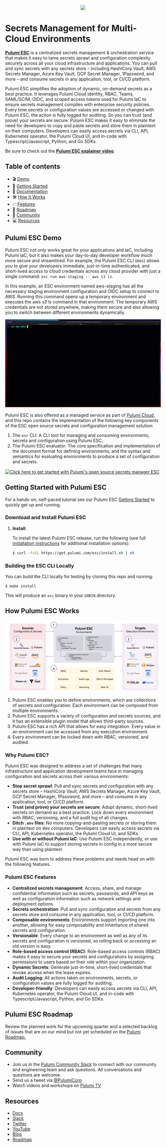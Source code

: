 <p align="center">
  <a href="https://www.pulumi.com?utm_campaign=pulumi-esc-github-repo&utm_source=github.com&utm_medium=top-logo" title="Pulumi ESC: Open source secrets management solution">
    <img src="https://www.pulumi.com/images/logo/logo-on-white-box.svg?" width="350">
   </a>
</p>

# Secrets Management for Multi-Cloud Environments

**[Pulumi ESC](https://www.pulumi.com/product/esc/?utm_source=github.com&utm_medium=referral&utm_campaign=pulumi+esc+github+repo&utm_content=intro)** is a centralized secrets management & orchestration service that makes it easy to tame secrets sprawl and configuration complexity securely across all your cloud infrastructure and applications. You can pull and sync secrets with any secrets store – including HashiCorp Vault, AWS Secrets Manager, Azure Key Vault, GCP Secret Manager, 1Password, and more – and consume secrets in any application, tool, or CI/CD platform.

Pulumi ESC simplifies the adoption of dynamic, on-demand secrets as a best practice. It leverages Pulumi Cloud identity, RBAC, Teams, SAML/SCIM, OIDC, and scoped access tokens used for Pulumi IaC to ensure secrets management complies with enterprise security policies. Every time secrets or configuration values are accessed or changed with Pulumi ESC, the action is fully logged for auditing. So you can trust (and prove) your secrets are secure. Pulumi ESC makes it easy to eliminate the need for developers to copy and paste secrets and store them in plaintext on their computers. Developers can easily access secrets via CLI, API, Kubernetes operator, the Pulumi Cloud UI, and in-code with Typescript/Javascript, Python, and Go SDKs.

Be sure to check out the **[Pulumi ESC explainer video](https://www.youtube.com/watch?v=JY3Cm1UUIYE)**.

## Table of contents

- :clapper: [Demo](#pulumi-esc-demo)
- :rocket: [Getting Started](#getting-started-with-pulumi-esc)
- :blue_book: [Documentation](https://pulumi.com/docs/pulumi-cloud/esc)
- :hammer_and_wrench: [How It Works](#how-pulumi-esc-works)
- :white_check_mark: [Features](#pulumi-esc-features)
- :compass:	[Roadmap](#resources)
- :busts_in_silhouette: [Community](#resources)
- :computer: [Resources](#resources)

## Pulumi ESC Demo

Pulumi ESC not only works great for your applications and IaC, including Pulumi IaC, but it also makes your day-to-day developer workflow much more secure and streamlined. For example, the Pulumi ESC CLI (esc) allows you to give your developers immediate, just-in-time authenticated, and short-lived access to cloud credentials across any cloud provider with just a single command: `esc run aws-staging -- aws s3 ls`.

In this example, an ESC environment named aws-staging has all the necessary staging environment configuration and OIDC setup to connect to AWS. Running this command opens up a temporary environment and executes the aws s3 ls command in that environment. The temporary AWS credentials are not stored anywhere, making them secure and also allowing you to switch between different environments dynamically.

![Pulumi's open source secrets management solution overview](./assets/esc.gif)

Pulumi ESC is also offered as a managed service as part of [Pulumi Cloud,](https://www.pulumi.com/product/pulumi-cloud/?utm_campaign=pulumi-esc-github-repo&utm_source=github.com) and this repo contains the implementation of the following key components of the ESC open source secrets and configuration management solution:

1. The `esc` CLI:  A CLI tool for managing and consuming environments, secrets and configuration using Pulumi ESC.
2. The Pulumi ESC evaluator:  The core specification and implementation of the document format for defining environments, and the syntax and semantics for evaluating environments to produce a set of configuration and secrets.

<div>
<a href="https://www.pulumi.com/docs/esc/get-started/?utm_campaign=pulumi-esc-github-repo&utm_source=github.com&utm_medium=get-started-button" title="Get Started">
    <img src="https://www.pulumi.com/images/get-started.svg?" align="center" width="120" alt="Click here to get started with Pulumi's open source secrets manager ESC">
</a>
</div>

## Getting Started with Pulumi ESC

For a hands-on, self-paced tutorial see our Pulumi ESC [Getting Started](https://pulumi.com/docs/pulumi-cloud/esc/get-started?utm_campaign=pulumi-esc-github-repo&utm_source=github.com&utm_medium=getting-started-install) to quickly get up and running.

### Download and Install Pulumi ESC

1. **Install**:

    To install the latest Pulumi ESC release, run the following (see full
    [installation instructions](https://www.pulumi.com/docs/install/esc/?utm_campaign=pulumi-esc-github-repo&utm_source=github.com&utm_medium=getting-started-install) for additional installation options):

    ```bash
    $ curl -fsSL https://get.pulumi.com/esc/install.sh | sh
    ```

### Building the ESC CLI Locally

You can build the CLI locally for testing by cloning this repo and running:

```shell
$ make install
```

This will produce an `esc` binary in your `GOBIN` directory.

## How Pulumi ESC Works

![Pulumi ESC: Open source secrets management overview](./assets/overview.png)

1. Pulumi ESC enables you to define environments, which are collections of secrets and configuration. Each environment can be composed from multiple environments.
2. Pulumi ESC supports a variety of configuration and secrets sources, and it has an extensible plugin model that allows third-party sources.
3. Pulumi ESC has a rich API that allows for easy integration.  Every value in an environment can be accessed from any execution environment.
4. Every environment can be locked down with RBAC, versioned, and audited.

### Why Pulumi ESC?

Pulumi ESC was designed to address a set of challenges that many infrastructure and application development teams face in managing configuration and secrets across their various environments:

* __Stop secret sprawl__: Pull and sync secrets and configuration with any secrets store – HashiCorp Vault, AWS Secrets Manager, Azure Key Vault, GCP Secret Manager, 1Password, and more – and consume in any application, tool, or CI/CD platform.
* __Trust (and prove) your secrets are secure__: Adopt dynamic, short-lived secrets on demand as a best practice. Lock down every environment with RBAC, versioning, and a full audit log of all changes.
* __Ditch `.env` files__: No more copying-and-pasting secrets or storing them in plaintext on dev computers. Developers can easily access secrets via CLI, API, Kubernetes operator, the Pulumi Cloud UI, and SDKs.
* __Use with or without Pulumi IaC__: Use Pulumi ESC independently, or use with Pulumi IaC to support storing secrets in config in a more secure way than using plaintext.

Pulumi ESC was born to address these problems and needs head on with the following features.

### Pulumi ESC Features

* __Centralized secrets management__: Access, share, and manage confidential information such as secrets, passwords, and API keys as well as configuration information such as network settings and deployment options.
* __Secrets orchestration__: Pull and sync configuration and secrets from any secrets store and consume in any application, tool, or CI/CD platform.
* __Composable environments__: Environments support importing one into another, allowing for easy composability and inheritance of shared secrets and configuration.
* __Versionable__: Every change to an environment as well as any of its secrets and configuration is versioned, so rolling back or accessing an old version is easy.
* __Role-based access control (RBAC)__: Role-based access controls (RBAC) makes it easy to secure your secrets and configurations by assigning permissions to users based on their role within your organization.
* __Dynamic Secrets__: Generate just-in-time, short-lived credentials that revoke access when the lease expires.
* __Audit Logging__: All actions taken on environments, secrets, or configuration values are fully logged for auditing.
* __Developer-friendly__: Developers can easily access secrets via CLI, API, Kubernetes operator, the Pulumi Cloud UI, and in-code with Typescript/Javascript, Python, and Go SDKs.

## Pulumi ESC Roadmap

Review the planned work for the upcoming quarter and a selected backlog of issues that are on our mind but not yet scheduled on the [Pulumi Roadmap.](https://github.com/orgs/pulumi/projects/44)

## Community

- Join us in the [Pulumi Community Slack](https://slack.pulumi.com/?utm_campaign=pulumi-esc-github-repo&utm_source=github.com&utm_medium=welcome-slack) to connect with our community and engineering team and ask questions. All conversations and questions are welcome.
- Send us a tweet via [@PulumiCorp](https://twitter.com/PulumiCorp)
- Watch videos and workshops on [Pulumi TV](https://www.youtube.com/pulumitv)

## Resources

- [Docs](https://pulumi.com/docs/pulumi-cloud/esc?utm_campaign=pulumi-esc-github-repo&utm_source=github.com&utm_medium=esc-resources)
- [Slack](https://slack.pulumi.com/?utm_campaign=pulumi-esc-github-repo&utm_source=github.com&utm_medium=welcome-slack)
- [Twitter](https://twitter.com/PulumiCorp)
- [YouTube](https://www.youtube.com/pulumitv)
- [Blog](https://pulumi.com/blog?utm_campaign=pulumi-esc-github-repo&utm_source=github.com&utm_medium=esc-resources)
- [Roadmap](https://github.com/orgs/pulumi/projects/44)
